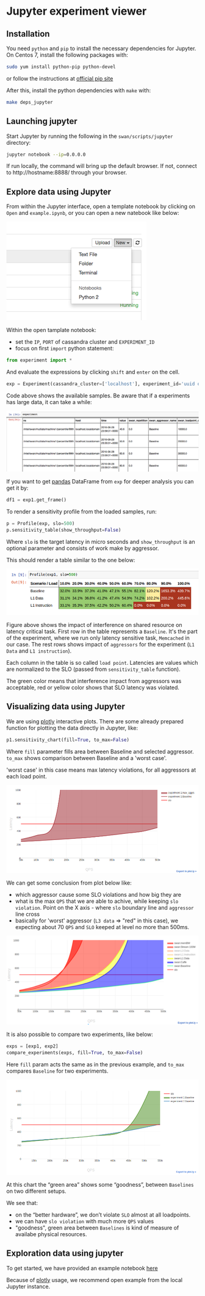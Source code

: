 # Jupyter experiment viewer

## Installation

You need `python` and `pip` to install the necessary dependencies for Jupyter.
On Centos 7, install the following packages with:

```sh
sudo yum install python-pip python-devel
```
or follow the instructions at [official pip site](https://pip.pypa.io/en/stable/installing/#installing-with-get-pip-py)

After this, install the python dependencies with `make` with:

```sh
make deps_jupyter
```

## Launching jupyter

Start Jupyter by running the following in the `swan/scripts/jupyter` directory:

```sh
jupyter notebook --ip=0.0.0.0
```

If run locally, the command will bring up the default browser.
If not, connect to http://hostname:8888/ through your browser.

## Explore data using Jupyter

From within the Jupyter interface, open a template notebook by clicking on `Open` and `example.ipynb`, or you can open a new natebook like below:

![experiment](docs/new_notebook.png)

Within the open tamplate notebook:
- set the `IP`, `PORT` of cassandra cluster and `EXPERIMENT_ID`
- focus on first `import` python statement:

```python
from experiment import *
```

And evaluate the expressions by clicking `shift` and `enter` on the cell.
```python
exp = Experiment(cassandra_cluster=['localhost'], experiment_id='uuid of experiment', port=9042)
```

Code above shows the available samples. Be aware that if a experiments has large data, it can take a while:

![sample list](docs/sample_list.png)

If you want to get [pandas](http://pandas.pydata.org/) DataFrame from `exp` for deeper analysis you can get it by: 
```python
df1 = exp1.get_frame()
```
To render a sensitivity profile from the loaded samples, run:
```python
p = Profile(exp, slo=500)
p.sensitivity_table(show_throughput=False)
```

Where `slo` is the target latency in micro seconds and `show_throughput` is an optional parameter and consists of work make by aggressor.

This should render a table similar to the one below:

![sensitivity profile](docs/sensitivity_profile.png)

Figure above shows the impact of interference on shared resource on latency critical task.
First row in the table represents a `Baseline`. It's the part of the experiment, where we run only latency sensitive task, `Memcached` in our case. 
The rest rows shows impact of `aggressors` for the experiment (`L1 Data` and `L1 instruction`).

Each column in the table is so called `load point`.
Latencies are values which are normalized to the SLO (passed from `sensitivity_table` function). 

The green color means that interference impact from aggressors was acceptable, red or yellow color shows that SLO latency was violated.

## Visualizing data using Jupyter

We are using [plotly](https://plot.ly/) interactive plots. There are some already prepared function for plotting
the data directly in Jupyter, like:

```python
p1.sensitivity_chart(fill=True, to_max=False)
```
Where `fill` parameter fills area between Baseline and  selected aggressor. `to_max` shows comparison between Baseline and a 'worst case'.

'worst case' in this case means max latency violations, for all aggressors at each load point.

![sensitivity_chart](docs/worst_to_baseline.png)

We can get some conclusion from plot below like:
- which aggressor cause some SLO violations and how big they are
- what is the max `QPS` that we are able to achive, while keeping `slo violation`. Point on the X axis - where `slo` boundary line and `aggressor` line cross
- basically for 'worst' aggressor (`L3 data` => "red" in this case), we expecting about 70 `QPS` and `SLO` keeped at level no more than 500ms.

![sensitivity_chart](docs/sensitivity_chart.png)

It is also possible to compare two experiments, like below:
```python
exps = [exp1, exp2]
compare_experiments(exps, fill=True, to_max=False)
```
Here `fill` param acts the same as in the previous example, and `to_max` compares `Baseline` for two experiments.

![compare_two_experiments](docs/compare_two_experiments.png)

At this chart the “green area” shows some “goodness”, between `Baselines` on two different setups. 

We see that:
- on the “better hardware”, we don’t violate `SLO` almost at all loadpoints.
- we can have `slo violation` with much more `QPS` values
- "goodness", green area between `Baselines` is kind of measure of availabe physical resources. 

## Exploration data using jupyter

To get started, we have provided an example notebook [here](example.ipynb)

Because of [plotly](https://plot.ly/) usage, we recommend open example from the local Jupyter instance.
